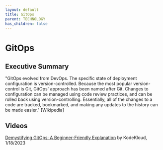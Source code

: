 ```yaml
---
layout: default
title: GitOps
parent: TECHNOLOGY
has_children: false
---
```


# GitOps

## Executive Summary
"GitOps evolved from DevOps. The specific state of deployment configuration is version-controlled. Because the most popular version-control is Git, GitOps' approach has been named after Git. Changes to configuration can be managed using code review practices, and can be rolled back using version-controlling. Essentially, all of the changes to a code are tracked, bookmarked, and making any updates to the history can be made easier." [Wikipedia]

## Videos
[Demystifying GitOps: A Beginner-Friendly Explanation](https://www.youtube.com/watch?v=GlG6Xr2HH1g) by KodeKloud, 1/18/2023